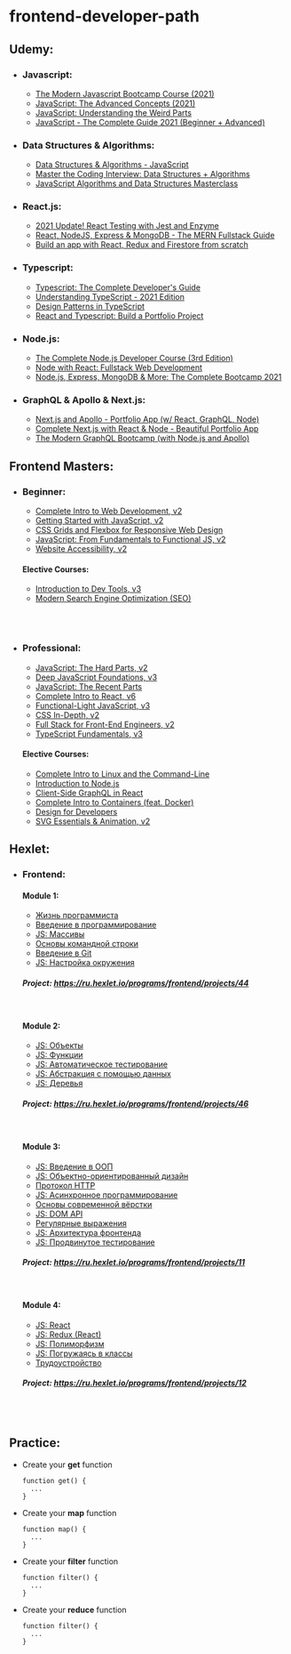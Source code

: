 # frontend-developer-path

## Udemy:
  - ### Javascript: 
    - [The Modern Javascript Bootcamp Course (2021)](https://www.udemy.com/course/javascript-beginners-complete-tutorial/)
    - [JavaScript: The Advanced Concepts (2021)](https://www.udemy.com/course/advanced-javascript-concepts/)
    - [JavaScript: Understanding the Weird Parts](https://www.udemy.com/course/understand-javascript/)
    - [JavaScript - The Complete Guide 2021 (Beginner + Advanced)](https://www.udemy.com/course/javascript-the-complete-guide-2020-beginner-advanced/)

  - ### Data Structures & Algorithms:
    - [Data Structures & Algorithms - JavaScript](https://www.udemy.com/course/data-structures-algorithms-javascript/)
    - [Master the Coding Interview: Data Structures + Algorithms](https://www.udemy.com/course/master-the-coding-interview-data-structures-algorithms/)
    - [JavaScript Algorithms and Data Structures Masterclass](https://www.udemy.com/course/js-algorithms-and-data-structures-masterclass/)

  - ### React.js:
    - [2021 Update! React Testing with Jest and Enzyme](https://www.udemy.com/course/react-testing-with-jest-and-enzyme/)
    - [React, NodeJS, Express & MongoDB - The MERN Fullstack Guide](https://www.udemy.com/course/react-nodejs-express-mongodb-the-mern-fullstack-guide/)
    - [Build an app with React, Redux and Firestore from scratch](https://www.udemy.com/course/build-an-app-with-react-redux-and-firestore-from-scratch/)

  - ### Typescript:
    - [Typescript: The Complete Developer's Guide](https://www.udemy.com/course/typescript-the-complete-developers-guide/)
    - [Understanding TypeScript - 2021 Edition](https://www.udemy.com/course/understanding-typescript/)
    - [Design Patterns in TypeScript](https://www.udemy.com/course/design-patterns-typescript/)
    - [React and Typescript: Build a Portfolio Project](https://www.udemy.com/course/react-and-typescript-build-a-portfolio-project/)

  - ### Node.js:
    - [The Complete Node.js Developer Course (3rd Edition)](https://www.udemy.com/course/the-complete-nodejs-developer-course-2/)
    - [Node with React: Fullstack Web Development](https://www.udemy.com/course/node-with-react-fullstack-web-development/)
    - [Node.js, Express, MongoDB & More: The Complete Bootcamp 2021](https://www.udemy.com/course/nodejs-express-mongodb-bootcamp/)

  - ### GraphQL & Apollo & Next.js:
    - [Next.js and Apollo - Portfolio App (w/ React, GraphQL, Node)](https://www.udemy.com/course/nextjs-and-apollo-portfolio-app-w-react-graphql-node/)
    - [Complete Next.js with React & Node - Beautiful Portfolio App](https://www.udemy.com/course/awesome-nextjs-with-react-and-node-amazing-portfolio-app/)
    - [The Modern GraphQL Bootcamp (with Node.js and Apollo)](https://www.udemy.com/course/graphql-bootcamp/)
## Frontend Masters:

- ### Beginner:
  - [Complete Intro to Web Development, v2](https://frontendmasters.com/courses/web-development-v2/)
  - [Getting Started with JavaScript, v2](https://frontendmasters.com/courses/getting-started-javascript-v2/)
  - [CSS Grids and Flexbox for Responsive Web Design](https://frontendmasters.com/courses/css-grids-flexbox/)
  - [JavaScript: From Fundamentals to Functional JS, v2](https://frontendmasters.com/courses/js-fundamentals-functional-v2/)
  - [Website Accessibility, v2](https://frontendmasters.com/courses/accessibility-v2/)
  #### Elective Courses:
  - [Introduction to Dev Tools, v3](https://frontendmasters.com/courses/dev-tools/)
  - [Modern Search Engine Optimization (SEO)](https://frontendmasters.com/courses/modern-seo/)

<br />
<br />

- ### Professional:
  - [JavaScript: The Hard Parts, v2](https://frontendmasters.com/courses/javascript-hard-parts-v2/)
  - [Deep JavaScript Foundations, v3](https://frontendmasters.com/courses/deep-javascript-v3/)
  - [JavaScript: The Recent Parts](https://frontendmasters.com/courses/js-recent-parts/)
  - [Complete Intro to React, v6](https://frontendmasters.com/courses/complete-react-v6/)
  - [Functional-Light JavaScript, v3](https://frontendmasters.com/courses/functional-javascript-v3/)
  - [CSS In-Depth, v2](https://frontendmasters.com/courses/css-in-depth-v2/)
  - [Full Stack for Front-End Engineers, v2](https://frontendmasters.com/courses/fullstack-v2/)
  - [TypeScript Fundamentals, v3](https://frontendmasters.com/courses/typescript-v3/)
  #### Elective Courses:
  - [Complete Intro to Linux and the Command-Line](https://frontendmasters.com/courses/linux-command-line/)
  - [Introduction to Node.js](https://frontendmasters.com/courses/node-js/)
  - [Client-Side GraphQL in React](https://frontendmasters.com/courses/client-graphql-react/)
  - [Complete Intro to Containers (feat. Docker)](https://frontendmasters.com/courses/complete-intro-containers/)
  - [Design for Developers](https://frontendmasters.com/courses/design-for-developers/)
  - [SVG Essentials & Animation, v2](https://frontendmasters.com/courses/svg-essentials-animation/)


## Hexlet:
  - ### Frontend:
    #### Module 1:
    - [Жизнь программиста](https://ru.hexlet.io/courses/prog-life)
    - [Введение в программирование](https://ru.hexlet.io/courses/introduction_to_programming)
    - [JS: Массивы](https://ru.hexlet.io/courses/js-arrays)
    - [Основы командной строки](https://ru.hexlet.io/courses/cli-basics)
    - [Введение в Git](https://ru.hexlet.io/courses/intro_to_git)
    - [JS: Настройка окружения](https://ru.hexlet.io/courses/js-setup-environment)


    ##### Project: https://ru.hexlet.io/programs/frontend/projects/44
    <br />

    #### Module 2:
    - [JS: Объекты](https://ru.hexlet.io/courses/js-objects)
    - [JS: Функции](https://ru.hexlet.io/courses/js-functions)
    - [JS: Автоматическое тестирование](https://ru.hexlet.io/courses/js-testing)
    - [JS: Абстракция с помощью данных](https://ru.hexlet.io/courses/js-data-abstraction)
    - [JS: Деревья](https://ru.hexlet.io/courses/js-trees)

    ##### Project: https://ru.hexlet.io/programs/frontend/projects/46
    <br />

    #### Module 3:
    - [JS: Введение в ООП](https://ru.hexlet.io/courses/js-introduction-to-oop)
    - [JS: Объектно-ориентированный дизайн](https://ru.hexlet.io/courses/js-object-oriented-design)
    - [Протокол HTTP](https://ru.hexlet.io/courses/http_protocol)
    - [JS: Асинхронное программирование](https://ru.hexlet.io/courses/js-asynchronous-programming)
    - [Основы современной вёрстки](https://ru.hexlet.io/courses/layout-designer-basics)
    - [JS: DOM API](https://ru.hexlet.io/courses/js-dom)
    - [Регулярные выражения](https://ru.hexlet.io/courses/regexpя)
    - [JS: Архитектура фронтенда](https://ru.hexlet.io/courses/js-frontend-architecture)
    - [JS: Продвинутое тестирование](https://ru.hexlet.io/courses/js-advanced-testing)

    ##### Project: https://ru.hexlet.io/programs/frontend/projects/11
    <br />

    #### Module 4:
    - [JS: React](https://ru.hexlet.io/courses/js-react)
    - [JS: Redux (React)](https://ru.hexlet.io/courses/js-redux)
    - [JS: Полиморфизм](https://ru.hexlet.io/courses/js-polymorphismм)
    - [JS: Погружаясь в классы](https://ru.hexlet.io/courses/js-classes)
    - [Трудоустройство](https://ru.hexlet.io/courses/employment)

    ##### Project: https://ru.hexlet.io/programs/frontend/projects/12
    <br />
    <br />

## Practice:
  - Create your **get** function
    ```
    function get() {
      ...
    }
    ```
  - Create your **map** function
    ```
    function map() {
      ...
    }
    ```
  - Create your **filter** function
    ```
    function filter() {
      ...
    }
    ```
  - Create your **reduce** function
    ```
    function filter() {
      ...
    }
    ```
